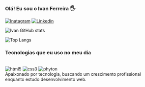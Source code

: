 ### Olá! Eu sou o Ivan Ferreira 🖐️

[![Inatagram](https://img.shields.io/badge/Instagram-E4405F?style=for-the-badge&logo=instagram&logoColor=white)](https://www.instagram.com/ivan_ferreiraav?igsh=MW44djF2d2s5aDJ4cA==)
[![Linkedin](https://img.shields.io/badge/LinkedIn-0077B5?style=for-the-badge&logo=linkedin&logoColor=white)]()

![Ivan GitHub stats](https://github-readme-stats.vercel.app/api?username=ivanferreira1&show_icons=true&theme=tokyonight)

![Top Langs](https://github-readme-stats.vercel.app/api/top-langs/?username=ivanferreira1&layout=compact)

### Tecnologias que eu uso no meu dia 

<div style="display: inline_block"><br/>
    <img align="center" alt="html5" src="https://img.shields.io/badge/HTML5-E34F26?style=for-the-badge&logo=html5&logoColor=white">
    <img align="center" alt="css3" src="https://img.shields.io/badge/CSS3-1572B6?style=for-the-badge&logo=css3&logoColor=white">
    <img align="center" alt="phyton" src="https://img.shields.io/badge/Python-14354C?style=for-the-badge&logo=python&logoColor=white">
</div>
Apaixonado por tecnologia, buscando um crescimento profissional enquanto estudo desenvolvimento web.
